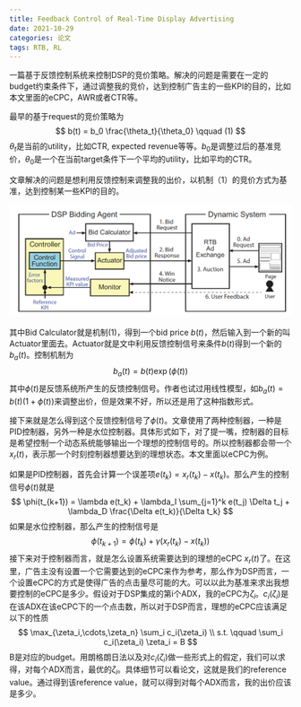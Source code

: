 ```yaml
---
title: Feedback Control of Real-Time Display Advertising
date: 2021-10-29
categories: 论文
tags: RTB, RL
---
```


一篇基于反馈控制系统来控制DSP的竞价策略。解决的问题是需要在一定的budget约束条件下，通过调整我的竞价，达到控制广告主的一些KPI的目的，比如本文里面的eCPC，AWR或者CTR等。

最早的基于request的竞价策略为
$$
b(t) = b_0 \frac{\theta_t}{\theta_0} \qquad (1)
$$
$\theta_t$是当前的utility，比如CTR, expected revenue等等。$b_0$是调整过后的基准竞价，$\theta_0$是一个在当前target条件下一个平均的utility，比如平均的CTR。

文章解决的问题是想利用反馈控制来调整我的出价，以机制（1）的竞价方式为基准，达到控制某一些KPI的目的。

<img src="/images/paper/feedback_1.png" alt="bid arch" style="zoom:50%;" />

其中Bid Calculator就是机制(1)，得到一个bid price $b(t)$，然后输入到一个新的叫Actuator里面去。Actuator就是文中利用反馈控制信号来条件$b(t)$得到一个新的$b_a(t)$。控制机制为
$$
b_a(t) = b(t) \exp (\phi(t))
$$
其中$\phi(t)$是反馈系统所产生的反馈控制信号。作者也试过用线性模型，如$b_a(t) = b(t)(1 + \phi(t))$来调整出价，但是效果不好，所以还是用了这种指数形式。

接下来就是怎么得到这个反馈控制信号了$\phi(t)$。文章使用了两种控制器，一种是PID控制器，另外一种是水位控制器。具体形式如下，对了提一嘴，控制器的目标是希望控制一个动态系统能够输出一个理想的控制信号的。所以控制器都会带一个$x_r(t)$，表示那一个时刻控制器想要达到的理想状态。本文里面以eCPC为例。

如果是PID控制器，首先会计算一个误差项$e(t_k) = x_r(t_k) - x(t_k)$。那么产生的控制信号$\phi(t)$就是
$$
\phi(t_{k+1}) = \lambda e(t_k) + \lambda_I \sum_{j=1}^k e(t_j) \Delta t_j + \lambda_D \frac{\Delta e(t_k)}{\Delta t_k}
$$
如果是水位控制器，那么产生的控制信号是
$$
\phi(t_{k+1}) = \phi(t_k) + \gamma (x_r(t_k) - x(t_k))
$$
接下来对于控制器而言，就是怎么设置系统需要达到的理想的eCPC $x_r(t)$了。在这里，广告主没有设置一个它需要达到的eCPC来作为参考，那么作为DSP而言，一个设置eCPC的方式是使得广告的点击量尽可能的大。可以以此为基准来求出我想要控制的eCPC是多少。假设对于DSP集成的第i个ADX，我的eCPC为$\zeta_i$。$c_i(\zeta_i)$是在该ADX在该eCPC下的一个点击数，所以对于DSP而言，理想的eCPC应该满足以下的性质
$$
\max_{\zeta_i,\cdots,\zeta_n} \sum_i c_i(\zeta_i) \\
s.t. \qquad \sum_i c_i(\zeta_i) \zeta_i = B
$$
B是对应的budget。用朗格朗日法以及对$c_i(\zeta_i)$做一些形式上的假定，我们可以求得，对每个ADX而言，最优的$\zeta_i$。具体细节可以看论文，这就是我们的reference value。通过得到该reference value，就可以得到对每个ADX而言，我的出价应该是多少。

